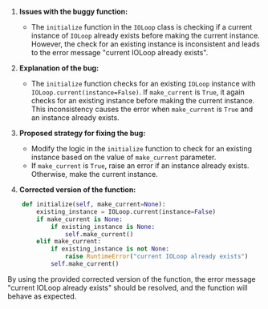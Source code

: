1. **Issues with the buggy function:**
    - The `initialize` function in the `IOLoop` class is checking if a current instance of `IOLoop` already exists before making the current instance. However, the check for an existing instance is inconsistent and leads to the error message "current IOLoop already exists".
  
2. **Explanation of the bug:**
    - The `initialize` function checks for an existing `IOLoop` instance with `IOLoop.current(instance=False)`. If `make_current` is `True`, it again checks for an existing instance before making the current instance. This inconsistency causes the error when `make_current` is `True` and an instance already exists.

3. **Proposed strategy for fixing the bug:**
    - Modify the logic in the `initialize` function to check for an existing instance based on the value of `make_current` parameter.
    - If `make_current` is `True`, raise an error if an instance already exists. Otherwise, make the current instance.
  
4. **Corrected version of the function:**
```python
    def initialize(self, make_current=None):
        existing_instance = IOLoop.current(instance=False)
        if make_current is None:
            if existing_instance is None:
                self.make_current()
        elif make_current:
            if existing_instance is not None:
                raise RuntimeError("current IOLoop already exists")
            self.make_current()
```

By using the provided corrected version of the function, the error message "current IOLoop already exists" should be resolved, and the function will behave as expected.